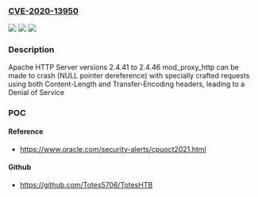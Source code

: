 ### [CVE-2020-13950](https://cve.mitre.org/cgi-bin/cvename.cgi?name=CVE-2020-13950)
![](https://img.shields.io/static/v1?label=Product&message=Apache%20HTTP%20Server&color=blue)
![](https://img.shields.io/static/v1?label=Version&message=2.4%3D%202.4.46%20&color=brighgreen)
![](https://img.shields.io/static/v1?label=Vulnerability&message=mod_proxy_http%20NULL%20pointer%20dereference&color=brighgreen)

### Description

Apache HTTP Server versions 2.4.41 to 2.4.46 mod_proxy_http can be made to crash (NULL pointer dereference) with specially crafted requests using both Content-Length and Transfer-Encoding headers, leading to a Denial of Service

### POC

#### Reference
- https://www.oracle.com/security-alerts/cpuoct2021.html

#### Github
- https://github.com/Totes5706/TotesHTB

